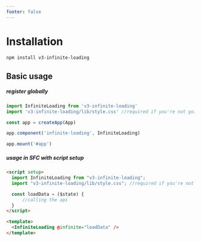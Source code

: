 ```yaml
---
footer: false
---
```


# Installation

```sh
npm install v3-infinite-loading
```

## Basic usage

##### register globally

```js
import InfiniteLoading from 'v3-infinite-loading'
import 'v3-infinite-loading/lib/style.css' //required if you're not going to override default slots

const app = createApp(App)

app.component('infinite-loading', InfiniteLoading)

app.mount('#app')
```

##### usage in SFC with script setup

```html
<script setup>
  import InfiniteLoading from "v3-infinite-loading";
  import "v3-infinite-loading/lib/style.css"; //required if you're not going to override default slots

  const loadData = ($state) {
      //calling the api
  }
</script>

<template>
  <InfiniteLoading @infinite="loadData" />
</template>
```
